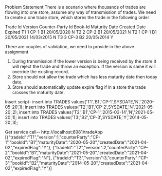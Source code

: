 Problem Statement
There is a scenario where thousands of trades are flowing into one store, assume any way of transmission of trades. We need to create a one trade store, which stores the trade in the following order

Trade Id	Version	Counter-Party Id	Book-Id	Maturity Date	Created Date	Expired
T1	1	CP-1	B1	20/05/2020	<today date>	N
T2	2	CP-2	B1	20/05/2021	<today date>	N
T2	1	CP-1	B1	20/05/2021	14/03/2015	N
T3	3	CP-3	B2	20/05/2014	<today date>	Y

There are couples of validation, we need to provide in the above assignment
1.	During transmission if the lower version is being received by the store it will reject the trade and throw an exception. If the version is same it will override the existing record.
2.	Store should not allow the trade which has less maturity date then today date.
3.	Store should automatically update expire flag if in a store the trade crosses the maturity date.

Insert script-
insert into TRADES values('T1','B1','CP-1',SYSDATE,'N','2020-05-20',1);
insert into TRADES values('T2','B1','CP-2',SYSDATE,'N','2021-05-20',2);
insert into TRADES values('T2','B1','CP-1','2015-03-14','N','2021-05-20',1);
insert into TRADES values('T3','B2','CP-3',SYSDATE,'Y','2014-05-20',3);


Get service call--
http://localhost:8081/tradeApp
[{"tradeId":"T1","version":1,"counterParty":"CP-1","bookId":"B1","maturityDate":"2020-05-20","createdDate":"2021-04-02","expiredFlag":"Y"},
{"tradeId":"T2","version":2,"counterParty":"CP-2","bookId":"B1","maturityDate":"2021-05-20","createdDate":"2021-04-02","expiredFlag":"N"},
{"tradeId":"T3","version":3,"counterParty":"CP-3","bookId":"B2","maturityDate":"2014-05-20","createdDate":"2021-04-02","expiredFlag":"Y"}]